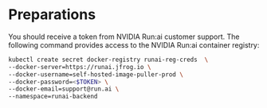 # Preparations 

You should receive a token from NVIDIA Run:ai customer support. The following command provides access to the NVIDIA Run:ai container registry: 

```bash
kubectl create secret docker-registry runai-reg-creds  \
--docker-server=https://runai.jfrog.io \
--docker-username=self-hosted-image-puller-prod \
--docker-password=<$TOKEN> \
--docker-email=support@run.ai \
--namespace=runai-backend 
```

